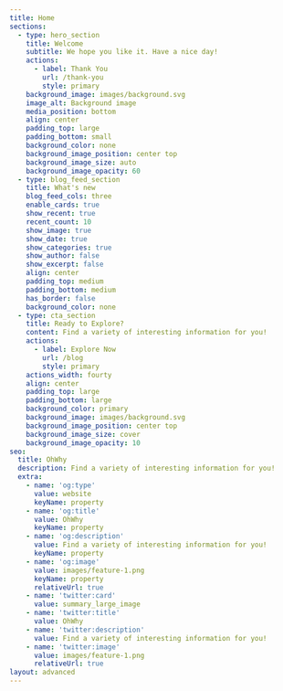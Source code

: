 ```yaml
---
title: Home
sections:
  - type: hero_section
    title: Welcome
    subtitle: We hope you like it. Have a nice day!
    actions:
      - label: Thank You
        url: /thank-you
        style: primary
    background_image: images/background.svg
    image_alt: Background image
    media_position: bottom
    align: center
    padding_top: large
    padding_bottom: small
    background_color: none
    background_image_position: center top
    background_image_size: auto
    background_image_opacity: 60
  - type: blog_feed_section
    title: What's new
    blog_feed_cols: three
    enable_cards: true
    show_recent: true
    recent_count: 10
    show_image: true
    show_date: true
    show_categories: true
    show_author: false
    show_excerpt: false
    align: center
    padding_top: medium
    padding_bottom: medium
    has_border: false
    background_color: none
  - type: cta_section
    title: Ready to Explore?
    content: Find a variety of interesting information for you!
    actions:
      - label: Explore Now
        url: /blog
        style: primary
    actions_width: fourty
    align: center
    padding_top: large
    padding_bottom: large
    background_color: primary
    background_image: images/background.svg
    background_image_position: center top
    background_image_size: cover
    background_image_opacity: 10
seo:
  title: OhWhy
  description: Find a variety of interesting information for you!
  extra:
    - name: 'og:type'
      value: website
      keyName: property
    - name: 'og:title'
      value: OhWhy
      keyName: property
    - name: 'og:description'
      value: Find a variety of interesting information for you!
      keyName: property
    - name: 'og:image'
      value: images/feature-1.png
      keyName: property
      relativeUrl: true
    - name: 'twitter:card'
      value: summary_large_image
    - name: 'twitter:title'
      value: OhWhy
    - name: 'twitter:description'
      value: Find a variety of interesting information for you!
    - name: 'twitter:image'
      value: images/feature-1.png
      relativeUrl: true
layout: advanced
---
```

